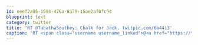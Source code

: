 ```yaml
---
id: eeef2a95-1594-476a-8a79-15ae2af0fc94
blueprint: text
category: twitter
title: 'RT @TabathaSouthey: Chalk for Jack. twitpic.com/6a44i3'
caption: 'RT <span class="username username_linked">@<a href="https://twitter.com/TabathaSouthey" title="Tabatha Southey 🇺🇦">TabathaSouthey</a></span>: Chalk for Jack. <a href="http://twitpic.com/6a44i3" title="http://twitpic.com/6a44i3" class="link link_untco">twitpic.com/6a44i3</a>'
---
```

